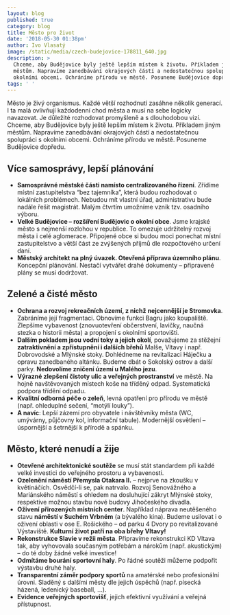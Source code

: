 ```yaml
---
layout: blog
published: true
category: blog
title: Město pro život
date: '2018-05-30 01:38pm'
author: Ivo Vlasatý
image: /static/media/czech-budejovice-178811_640.jpg
description: >
  Chceme, aby Budějovice byly ještě lepším místem k životu. Příkladem jiným
  městům. Napravíme zanedbávání okrajových částí a nedostatečnou spolupráci s
  okolními obcemi. Ochráníme přírodu ve městě. Posuneme Budějovice dopředu.
tags: ' '
---
```

Město je živý organismus. Každé větší rozhodnutí zasáhne několik generací. I ta malá ovlivňují každodenní chod města a musí na sebe logicky navazovat. Je důležité rozhodovat promyšleně a s dlouhodobou vizí. Chceme, aby Budějovice byly ještě lepším místem k životu. Příkladem jiným městům. Napravíme zanedbávání okrajových částí a nedostatečnou spolupráci s okolními obcemi. Ochráníme přírodu ve městě. Posuneme Budějovice dopředu.

## Více samosprávy, lepší plánování

* **Samosprávné městské části namísto centralizovaného řízení**. Zřídíme místní zastupitelstva “bez tajemníka”, která budou rozhodovat o lokálních problémech. Nebudou mít vlastní úřad, administrativu bude nadále řešit magistrát. Malým čtvrtím umožníme vznik tzv. osadního výboru.
* **Velké Budějovice – rozšíření Budějovic o okolní obce**. Jsme krajské město s nejmenší rozlohou v republice. To omezuje udržitelný rozvoj města i celé aglomerace. Připojené obce si budou moci ponechat místní zastupitelstvo a větší část ze zvýšených příjmů dle rozpočtového určení daní.
* **Městský architekt na plný úvazek. Otevřená příprava územního plánu**. Koncepční plánování. Nestačí vytvářet drahé dokumenty – připravené plány se musí dodržovat.

## Zelené a čisté město

* **Ochrana a rozvoj rekreačních území, z nichž nejcennější je Stromovka**. Zabráníme její fragmentaci. Obnovíme funkci Bagru jako koupaliště. Zlepšíme vybavenost (znovuotevření občerstvení, lavičky, naučná stezka o historii města) a propojení s okolními sportovišti.
* **Dalším pokladem jsou vodní toky a jejich okolí**, považujeme za stěžejní **zatraktivnění a zpřístupnění i dalších břehů** Malše, Vltavy i např. Dobrovodské a Mlýnské stoky. Dohlédneme na revitalizaci Háječku a opravu zanedbaného altánku. Budeme dbát o Sokolský ostrov a další parky. **Nedovolíme zničení území u Malého jezu**.
* **Výrazné zlepšení čistoty ulic a veřejných prostranství** ve městě. Na hojně navštěvovaných místech koše na tříděný odpad. Systematická podpora třídění odpadu.
* **Kvalitní odborná péče o zeleň**, levná opatření pro přírodu ve městě (např. ohleduplné sečení, “motýlí louky”).
* **A navíc**: Lepší zázemí pro obyvatele i návštěvníky města (WC, umývárny, půjčovny kol, informační tabule). Modernější osvětlení – úspornější a šetrnější k přírodě a spánku.

## Město, které nenudí a žije

* **Otevřené architektonické soutěže** se musí stát standardem při každé velké investici do veřejného prostoru a vybavenosti.
* **Ozelenění náměstí Přemysla Otakara II.** – nejprve na zkoušku v květináčích. Osvědčí-li se, pak natrvalo. Rozvoj Senovážného a Mariánského náměstí s ohledem na dosluhující zákryt Mlýnské stoky, respektive možnou stavbu nové budovy Jihočeského divadla.
* **Oživení přirozených místních center**. Například náprava neutěšeného stavu **náměstí v Suchém Vrbném** (a bývalého kina). Budeme usilovat i o oživení oblasti v ose E. Rošického – od parku 4 Dvory po revitalizované Výstaviště. **Kulturní život patří na oba břehy Vltavy!**
* **Rekonstrukce Slavie v režii města**. Připravíme rekonstrukci KD Vltava tak, aby vyhovovala současným potřebám a nárokům (např. akustickým) – do té doby žádné velké investice!
* **Odmítáme bourání sportovní haly**. Po řádné soutěži můžeme podpořit výstavbu druhé haly.
* **Transparentní záměr podpory sportů** na amatérské nebo profesionální úrovni. Sladěný s dalšími městy dle jejich úspěchů (např. písecká házená, ledenický baseball, ...).
* **Evidence veřejných sportovišť**, jejich efektivní využívání a veřejná přístupnost.
